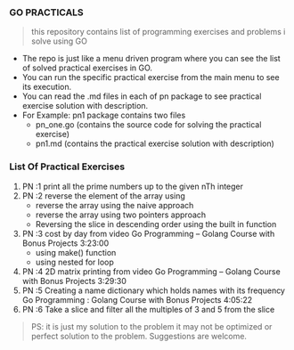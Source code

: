 ### GO PRACTICALS

> this repository contains list of programming exercises and problems i solve using GO

- The repo is just like a menu driven program where you can see the list of solved practical exercises in GO. 
- You can run the specific practical exercise from the main menu to see its execution.
- You can read the .md files in each of pn package to see practical exercise solution with description.
- For Example: pn1 package contains two files
   - pn_one.go (contains the source code for solving the practical exercise)
   - pn1.md (contains the practical exercise solution with description)
   
### List Of Practical Exercises

1. PN :1 print all the prime numbers up to the given nTh integer
2. PN :2 reverse the element of the array using
   - reverse the array using the naive approach
   - reverse the array using two pointers approach
   - Reversing the slice in descending order using the built in function
3. PN :3 cost by day from video Go Programming – Golang Course with Bonus Projects 3:23:00
   - using make() function
   - using nested for loop
4. PN :4 2D matrix printing from video Go Programming – Golang Course with Bonus Projects 3:29:30
5. PN :5 Creating a name dictionary which holds names with its frequency Go Programming : Golang Course with Bonus Projects 4:05:22
6. PN :6 Take a slice and filter all the multiples of 3 and 5 from the slice
> PS: it is just my solution to the problem it may not be optimized or perfect solution to the problem. Suggestions are welcome.

